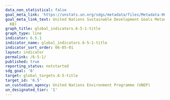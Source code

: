 ```yaml
---
data_non_statistical: false
goal_meta_link: 'https://unstats.un.org/sdgs/metadata/files/Metadata-06-05-01.pdf '
goal_meta_link_text: United Nations Sustainable Development Goals Metadata (PDF 410
  KB)
graph_title: global_indicators.6-5-1-title
graph_type: line
indicator: 6.5.1
indicator_name: global_indicators.6-5-1-title
indicator_sort_order: 06-05-01
layout: indicator
permalink: /6-5-1/
published: true
reporting_status: notstarted
sdg_goal: '6'
target: global_targets.6-5-title
target_id: '6.5'
un_custodian_agency: United Nations Environment Programme (UNEP)
un_designated_tier: '1'
---
```

